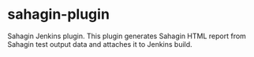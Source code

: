 sahagin-plugin
======================

Sahagin Jenkins plugin. This plugin generates Sahagin HTML report from Sahagin test output data and attaches it to Jenkins build.
